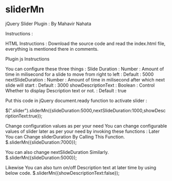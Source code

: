 sliderMn
========

jQuery Slider Plugin : By Mahavir Nahata

Instructions :

HTML Instructions :
Download the source code and read the index.html file, everything is mentioned there in comments.


Plugin js Instructions

You can configure these three things :
  Slide Duration : Number : Amount of time in milisecond for a slide to move from right to left : Default : 5000
  nextSlideDuration : Number : Amount of time in milisecond after which next slide will start : Default : 3000
  showDescriptionText : Boolean : Control Whether to display Description text or not. : Default : true

Put this code in jQuery document.ready function to activate slider : 

$(".slider").sliderMn({slideDuration:5000,nextSlideDuration:1000,showDescriptionText:true});

Change configuration values as per your need
 You can change configurable values of slider later as per your need by invoking these functions :
  Later You can Change sliderDuration By Calling This Function.
  $.sliderMn({slideDuration:7000});

 You can also change nextSlideDuration Similarly. 
  $.sliderMn({slideDuration:5000});

 Likewise You can also turn on/off Description text at later time by using below code. 
  $.sliderMn({showDescriptionText:false});
